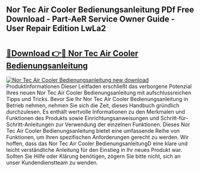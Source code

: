 ## Nor Tec Air Cooler Bedienungsanleitung PDf Free Download - Part-AeR Service Owner Guide - User Repair Edition LwLa2

# <h2><a href="http://df0v1b.blite.top/?on=Nor+Tec+Air+Cooler+Bedienungsanleitung">🔗Download 👉🔴 Nor Tec Air Cooler Bedienungsanleitung</a></h2>

[![Nor Tec Air Cooler Bedienungsanleitung new download](https://i.imgur.com/lujVjoI.png)](http://df0v1b.blite.top/?on=Nor+Tec+Air+Cooler+Bedienungsanleitung)
Produktinformationen Dieser Leitfaden erschließt das verborgene Potenzial Ihres neuen Nor Tec Air Cooler Bedienungsanleitung mit aufschlussreichen Tipps und Tricks. Bevor Sie Ihr Nor Tec Air Cooler Bedienungsanleitung in Betrieb nehmen, nehmen Sie sich die Zeit, dieses Handbuch gründlich durchzulesen. Es enthält wertvolle Informationen zu den Merkmalen und Funktionen des Produkts sowie Einrichtungsanweisungen und Schritt-für-Schritt-Anleitungen zur Verwendung der einzelnen Funktionen. Dieses Nor Tec Air Cooler Bedienungsanleitung bietet eine umfassende Reihe von Funktionen, um Ihren spezifischen Anforderungen gerecht zu werden. Wir hoffen, dass das Nor Tec Air Cooler BedienungsanleitungD eine klare und leicht verständliche Anleitung für den Einstieg in Ihr neues Produkt war. Sollten Sie Hilfe oder Klärung benötigen, zögern Sie bitte nicht, sich an unser Kundendienstteam zu wenden.
